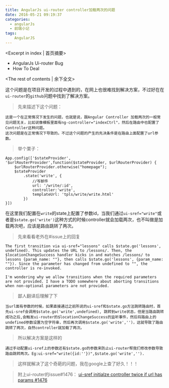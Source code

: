 ```yaml
---
title: AngularJs ui-router controller加载两次的问题
date: 2016-05-21 09:19:37
categories:
  - angularJs
  - 前端小记
tags:
	AngularJS
---
```


<Excerpt in index | 首页摘要>
+ AngularJs Ui-router Bug
+ How To Deal
<!-- more -->
<The rest of contents | 余下全文>

这个问题是在项目开发的过程中遇到的，在网上也很难找到解决方案，不过好在在`ui-router`的`github`问题中找到了解决方案。

> 先来描述下这个问题：

	这是一个在正常情况下发生的问题，也就是说，跟Angular Controller 加载两次的一般常见问题无关，比如说像模板里面有ng-controller="indexCtrl"，然后在路由中也配置了Controller这种问题。
	这次问题是在正常情况下导致的。不过这个问题的产生的先决条件是在路由上面配置了url参数。

> 举个栗子：

```
App.config(['$stateProvider', '$urlRouterProvider',function($stateProvider, $urlRouterProvider) {
    $urlRouterProvider.otherwise("homepage");
    $stateProvider
        .state('write', {
            //写邮件
            url: '/write/:id',
            controller:'write',
            templateUrl: 'tpls/write/write.html'
        })
}])
```

在这里我们配置在`write`的state上配置了参数id，当我们通过`ui-sref="write"`或者是`$state.go('write')`这种方式的时候controller就会加载两次，也不叫做是加载两次吧，应该是路由跳转了两次。

> 先来看看老外在#issue上的回复

	The first transition via ui-sref="lessons" calls $state.go('lessons', undefined). This updates the URL to /lessons/. Then, the $locationChangeSuccess handler kicks in and matches /lessons/ to lessons {param_name: ""}, then calls $state.go('lessons', {param_name: ""}). Since the parameter has changed from undefined to "", the controller is re-invoked.

	I'm wondering why we allow transitions when the required parameters are not provided. I have a TODO somewhere about aborting transitions when non-optional parameters are not provided.

> 鄙人翻译后理解了下

	当url面有参数的时候，如果直接通过之前所说的ui-sref和$state.go方法跳转路由时，首先ui-sref会调用$state.go('write',undefined), 跳转到write状态，但是当路由跳转成功之后,会触发ui-router的$locationChangeSuccess的监听事件，然后将路由上的undefined参数设置为空字符串，然后再次调用$state.go('write','')，这就导致了路由跳转了两次，自然controller就加载了两次。

> 所以解决方案是这样的

	通过手动配置ui-sref上的参数还有$state.go的参数来防止ui-router帮我们修改参数导致路由跳转两次。Eg:ui-sref="write({id:''})",$state.go('write','').

> 这样就解决了这个奇葩的问题，我在google上查了好久！！！

> 附上ui-router的issue#1476：
> [ui-sref initialze controller twice if url has params #1476](https://github.com/angular-ui/ui-router/issues/1476#issuecomment-62807222 "issues#1476")

